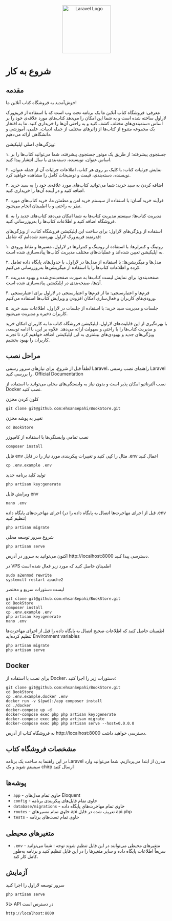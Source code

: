 <p align="center"><a href="https://laravel.com" target="_blank"><img src="https://github.com/ehsanSepahi/toDo/assets/71543126/fd20f62f-50dc-47aa-9f0a-c55740d5142a" width="150" alt="Laravel Logo"></a></p>

<!-- <p align="center">
<a href="https://github.com/laravel/framework/actions"><img src="https://github.com/laravel/framework/workflows/tests/badge.svg" alt="Build Status"></a>
<a href="https://packagist.org/packages/laravel/framework"><img src="https://github.com/ehsanSepahi/toDo/assets/71543126/cee10d3e-41d0-42fd-ae15-8a0c77d24b54" width="20" alt="Total Downloads"></a>
<a href="https://packagist.org/packages/laravel/framework"><img src="https://img.shields.io/packagist/v/laravel/framework" alt="Latest Stable Version"></a>
<a href="https://packagist.org/packages/laravel/framework"><img src="https://img.shields.io/packagist/l/laravel/framework" alt="License"></a>
</p> -->

# شروع به کار

## مقدمه


خوش‌آمدید به فروشگاه کتاب آنلاین ما!

معرفی:
فروشگاه کتاب آنلاین ما یک برنامه تحت وب است که با استفاده از فریم‌ورک لاراول ساخته شده است و به شما این امکان را می‌دهد کتاب‌های مورد علاقه‌ی خود را بر اساس دسته‌بندی‌های مختلف کشف کنید و به راحتی آن‌ها را خریداری کنید. ما به افتخار یک مجموعه متنوع از کتاب‌ها از ژانرهای مختلف از جمله ادبیات، علمی، آموزشی و دانشگاهی ارائه می‌دهیم.

ویژگی‌های اصلی اپلیکیشن:

۱. جستجوی پیشرفته: از طریق یک موتور جستجوی پیشرفته، شما می‌توانید کتاب‌ها را بر اساس عنوان، نویسنده، دسته‌بندی یا سال انتشار پیدا کنید.

۲. نمایش جزئیات کتاب: با کلیک بر روی هر کتاب، اطلاعات جزئیات آن از جمله عنوان، نویسنده، دسته‌بندی، قیمت و توضیحات کامل را مشاهده خواهید کرد.

۳. اضافه کردن به سبد خرید: شما می‌توانید کتاب‌های مورد علاقه‌ی خود را به سبد خرید اضافه کنید و در آینده آن‌ها را خریداری کنید.

۴. فرآیند خرید آسان: با استفاده از سیستم خرید امن و مطمئن ما، خرید کتاب‌های مورد نظر به راحتی و با اطمینان انجام می‌شود.

۵. مدیریت کتاب‌ها: سیستم مدیریت کتاب‌ها به شما امکان می‌دهد کتاب‌های جدید را به فروشگاه اضافه کنید و اطلاعات کتاب‌ها را به‌روزرسانی کنید.

استفاده از ویژگی‌های لاراول:
برای ساخت این اپلیکیشن فروشگاه کتاب، از ویژگی‌های قدرتمند فریم‌ورک لاراول بهره‌مند شده‌ایم که شامل:

۱. روتینگ و کنترلرها: با استفاده از روتینگ و کنترلرها در لاراول، مسیرها و نقاط ورودی به اپلیکیشن تعیین شده‌اند و عملیات‌های مختلف مدیریت کتاب‌ها پیاده‌سازی شده است.

۲. مدل‌ها و میگریشن‌ها: با استفاده از مدل‌ها در لاراول، با جدول‌های پایگاه داده تعامل کرده و اطلاعات کتاب‌ها را با استفاده از میگریشن‌ها به‌روزرسانی می‌کنیم.

۳. صفحه‌بندی: برای نمایش لیست کتاب‌ها به صورت صفحه‌بندی‌شده و بهبود مدیریت آن‌ها، صفحه‌بندی در اپلیکیشن پیاده‌سازی شده است.

۴. فرم‌ها و اعتبارسنجی: ما از فرم‌ها و اعتبارسنجی در لاراول برای اعتبارسنجی ورودی‌های کاربران و فعال‌سازی امکان افزودن و ویرایش کتاب‌ها استفاده می‌کنیم.

۵. جلسات و مدیریت سبد خرید: با استفاده از جلسات در لاراول، اطلاعات سبد خرید کاربران ذخیره و مدیریت می‌شود.

با بهره‌گیری از این قابلیت‌های لاراول، اپلیکیشن فروشگاه کتاب ما به کاربران امکان خرید و مدیریت کتاب‌ها را با راحتی و سهولت ارائه می‌دهد. علاوه بر این، با ادامه توسعه، ویژگی‌های جدید و بهبودی‌های بیشتری به این اپلیکیشن اضافه خواهیم کرد تا تجربه کاربران را بهبود بخشیم.

## مراحل نصب

لطفاً قبل از شروع، برای نیازهای سرور رسمی Laravel، راهنمای نصب رسمی Laravel را بررسی کنید. Official Documentation

نصب آلترناتیو امکان پذیر است و بدون نیاز به وابستگی‌های محلی می‌توانید با استفاده از Docker نصب کنید.

کلون کردن مخزن

    git clone git@github.com:ehsanSepahi/BookStore.git

تغییر به پوشه مخزن

    cd BookStore

نصب تمامی وابستگی‌ها با استفاده از کامپوزر

    composer install

فایل env مثال را کپی کنید و تغییرات پیکربندی مورد نیاز را در فایل .env اعمال کنید

    cp .env.example .env

تولید کلید برنامه جدید

    php artisan key:generate

ویرایش فایل env

    nano .env

اجرای مهاجرت‌های پایگاه داده (قبل از اجرای مهاجرت‌ها اتصال به پایگاه داده را در .env تنظیم کنید)

    php artisan migrate

شروع سرور توسعه محلی

    php artisan serve

اکنون می‌توانید به سرور در آدرس http://localhost:8000 دسترسی پیدا کنید.

در VPS اطمینان حاصل کنید که مورد زیر فعال شده است

    sudo a2enmod rewrite
    systemctl restart apache2

لیست دستورات سریع و مختصر

    git clone git@github.com:ehsanSepahi/BookStore.git
    cd BookStore
    composer install
    cp .env.example .env
    php artisan key:generate
    nano .env

اطمینان حاصل کنید که اطلاعات صحیح اتصال به پایگاه داده را قبل از اجرای مهاجرت‌ها تنظیم کرده‌اید Environment variables

    php artisan migrate
    php artisan serve

## Docker
برای نصب با استفاده از Docker، دستورات زیر را اجرا کنید:

    git clone git@github.com:ehsanSepahi/BookStore.git
    cd BookStore
    cp .env.example.docker .env
    docker run -v $(pwd):/app composer install
    cd ./docker
    docker-compose up -d
    docker-compose exec php php artisan key:generate
    docker-compose exec php php artisan migrate
    docker-compose exec php php artisan serve --host=0.0.0.0

به فروشگاه کتاب از آدرس http://localhost:8000 دسترسی خواهید داشت.

## مشخصات فروشگاه کتاب
در این راهنما به ساخت یک برنامه Laravel مدرن از ابتدا می‌پردازیم.
شما می‌توانید وارد سیستم شوید و یک chirp ارسال کنید


## پوشه‌ها
- `app` - حاوی تمام مدل‌های Eloquent
- `config` - حاوی تمام فایل‌های پیکربندی برنامه
- `database/migrations` -  حاوی تمام مهاجرت‌های پایگاه داده
- `routes` - حاوی تمام مسیرهای api تعریف شده در فایل api.php
- `tests` - حاوی تمام تست‌های برنامه
## متغیرهای محیطی
- `.env` - متغیرهای محیطی می‌توانند در این فایل تنظیم شوند
توجه : شما می‌توانید سریعاً اطلاعات پایگاه داده و سایر متغیرها را در این فایل تنظیم کنید و برنامه به‌طور کامل کار کند.

## آزمایش
سرور توسعه لاراول را اجرا کنید

    php artisan serve

حالا API در دسترس است

    http://localhost:8000
